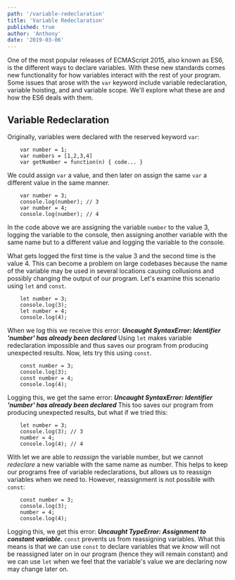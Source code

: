```yaml
---
path: '/variable-redeclaration'
title: 'Variable Redeclaration'
published: true
author: 'Anthony'
date: '2019-03-06'
---
```


One of the most popular releases of ECMAScript 2015, also known as ES6, is the different ways to declare variables. With these new standards comes new functionality for how variables interact with the rest of your program. Some issues that arose with the `var` keyword include variable redeclaration, variable hoisting, and and variable scope. We'll explore what these are and how the ES6 deals with them.


## Variable Redeclaration

Originally, variables were declared with the reserved keyword `var`:

```
	var number = 1;
	var numbers = [1,2,3,4]
	var getNumber = function(n) { code... }
```

We could assign `var` a value, and then later on assign the same `var` a different value in the same manner.

```
	var number = 3;
	console.log(number); // 3
	var number = 4;
	console.log(number); // 4
```

In the code above we are assigning the variable `number` to the value 3, logging the variable to the console, then assigning another variable with the same name but to a different value and logging the variable to the console.

What gets logged the first time is the value 3 and the second time is the value 4. This can become a problem on large codebases because the name of the variable may be used in several locations causing collusions and possibly changing the output of our program. Let's examine this scenario using `let` and `const`.

```
	let number = 3;
	console.log(3); 
	let number = 4;
	console.log(4);
```

When we log this we receive this error:
***Uncaught SyntaxError: Identifier 'number' has already been declared***
Using `let` makes variable redeclaration impossible and thus saves our program from producing unexpected results.
Now, lets try this using `const`.

```
	const number = 3;
	console.log(3); 
	const number = 4;
	console.log(4);
```

Logging this, we get the same error: ***Uncaught SyntaxError: Identifier 'number' has already been declared***
This too saves our program from producing unexpected results, but what if we tried this:

```
	let number = 3;
	console.log(3); // 3 
	number = 4;
	console.log(4); // 4
```

With let we are able to *reassign* the variable number, but we cannot *redeclare* a new variable with the same name as number. This helps to keep our programs free of variable redeclarations, but allows us to reassign variables when we need to. However, reassignment is not possible with `const`:

```
	const number = 3;
	console.log(3); 
	number = 4;
	console.log(4);
```

Logging this, we get this error: ***Uncaught TypeError: Assignment to constant variable.***
`const` prevents us from reassigning variables. What this means is that we can use `const` to declare variables that we *know* will not be reassigned later on in our program (hence they will remain constant) and we can use `let` when we feel that the variable's value we are declaring now may change later on.
